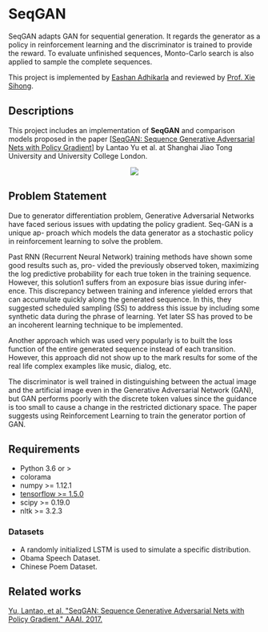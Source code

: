 # SeqGAN

SeqGAN adapts GAN for sequential generation. It regards the generator as a policy in reinforcement learning and the discriminator is trained to provide the reward. To evaluate unfinished sequences, Monto-Carlo search is also applied to sample the complete sequences.

This project is implemented by [Eashan Adhikarla](https://sites.google.com/eashanadhikarla) and reviewed by [Prof. Xie Sihong](http://www.cse.lehigh.edu/~sxie/projects.html).

## Descriptions
This project includes an implementation of **SeqGAN** and comparison models proposed in the paper [[SeqGAN: Sequence Generative Adversarial Nets with Policy Gradient](https://arxiv.org/abs/1609.05473)] by Lantao Yu et al. at Shanghai Jiao Tong University and University College London.

<p align="center">
    <img src="https://github.com/LantaoYu/SeqGAN/raw/master/figures/seqgan.png">
</p>

## Problem Statement
Due to generator differentiation problem, Generative Adversarial Networks have faced serious issues with updating the policy gradient. Seq-GAN is a unique ap- proach which models the data generator as a stochastic policy in reinforcement learning to solve the problem.

Past RNN (Recurrent Neural Network) training methods have shown some good results such as, pro- vided the previously observed token, maximizing the log predictive probability for each true token in the training sequence. However, this solution1 suffers from an exposure bias issue during infer- ence. This discrepancy between training and inference yielded errors that can accumulate quickly along the generated sequence. In this, they suggested scheduled sampling (SS) to address this issue by including some synthetic data during the phrase of learning. Yet later SS has proved to be an incoherent learning technique to be implemented.

Another approach which was used very popularly is to built the loss function of the entire generated sequence instead of each transition. However, this approach did not show up to the mark results for some of the real life complex examples like music, dialog, etc.

The discriminator is well trained in distinguishing between the actual image and the artificial image even in the Generative Adversarial Network (GAN), but GAN performs poorly with the discrete token values since the guidance is too small to cause a change in the restricted dictionary space. The paper suggests using Reinforcement Learning to train the generator portion of GAN.

## Requirements

- Python 3.6 or >
- colorama
- numpy      >= 1.12.1
- [tensorflow >= 1.5.0](https://www.tensorflow.org/)
- scipy      >= 0.19.0
- nltk       >= 3.2.3

### Datasets

- A randomly initialized LSTM is used to simulate a specific distribution.
- Obama Speech Dataset.
- Chinese Poem Dataset.

## Related works

[Yu, Lantao, et al. "SeqGAN: Sequence Generative Adversarial Nets with Policy Gradient." AAAI. 2017.](https://arxiv.org/abs/1609.05473)
